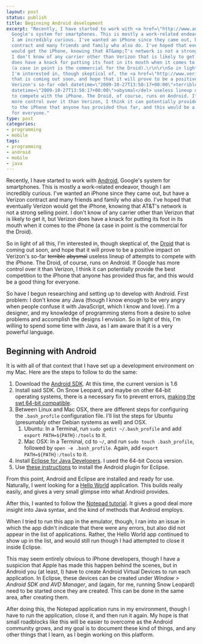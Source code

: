 ```yaml
---
layout: post
status: publish
title: Beginning Android development
excerpt: "Recently, I have started to work with <a href=\"http://www.android.com/\">Android</a>,
  Google's system for smartphones. This is mostly a work-related endeavor, though
  I am incredibly curious. I've wanted an iPhone since they came out, but have a Verizon
  contract and many friends and family who also do. I've hoped that eventually Verizon
  would get the iPhone, knowing that AT&amp;T's network is not a strong selling point.
  I don't know of any carrier other than Verizon that is likely to get it, but Verizon
  does have a knack for putting its foot in its mouth when it comes to the iPhone
  (a case in point is the commercial for the Droid).\r\n\r\nSo in light of all this,
  I'm interested in, though skeptical of, the <a href=\"http://www.verizonwireless.com/droid/\">Droid</a>
  that is coming out soon, and hope that it will prove to be a positive impact on
  Verizon's so-far <del datetime=\"2009-10-27T13:50:17+00:00\">terrible</del> <del
  datetime=\"2009-10-27T13:50:17+00:00\">abysmal</del> useless lineup of attempts
  to compete with the iPhone. The Droid, of course, runs on Android. If Google has
  more control over it than Verizon, I think it can potentially provide the best competition
  to the iPhone that anyone has provided thus far, and this would be a good thing
  for everyone."
type: post
categories:
- programming
- mobile
tags:
- programming
- android
- mobile
- java
---
```

Recently, I have started to work with <a href="http://www.android.com/">Android</a>, Google's system for smartphones. This is mostly a work-related endeavor, though I am incredibly curious. I've wanted an iPhone since they came out, but have a Verizon contract and many friends and family who also do. I've hoped that eventually Verizon would get the iPhone, knowing that AT&amp;T's network is not a strong selling point. I don't know of any carrier other than Verizon that is likely to get it, but Verizon does have a knack for putting its foot in its mouth when it comes to the iPhone (a case in point is the commercial for the Droid).

So in light of all this, I'm interested in, though skeptical of, the <a href="http://www.verizonwireless.com/droid/">Droid</a> that is coming out soon, and hope that it will prove to be a positive impact on Verizon's so-far <del datetime="2009-10-27T13:50:17+00:00">terrible</del> <del datetime="2009-10-27T13:50:17+00:00">abysmal</del> useless lineup of attempts to compete with the iPhone. The Droid, of course, runs on Android. If Google has more control over it than Verizon, I think it can potentially provide the best competition to the iPhone that anyone has provided thus far, and this would be a good thing for everyone.

So have I begun researching and setting up to develop with Android. First problem: I don't know any Java (though I know enough to be very angry when people confuse it with JavaScript, which I know and love). I'm a designer, and my knowledge of programming stems from a desire to solve problems and accomplish the designs I envision. So in light of this, I'm willing to spend some time with Java, as I am aware that it is a very powerful language.
<h2>Beginning with Android</h2>
It is with all of that context that I have set up a development environment on my Mac. Here are the steps to follow to do the same:
<ol>
	<li>Download the <a href="http://developer.android.com/sdk/1.6_r1/index.html">Android SDK</a>. At this time, the current version is 1.6</li>
	<li>Install said SDK. On Snow Leopard, and maybe on other 64-bit operating systems, there is a necessary fix to prevent errors, <a href="http://michaelpardo.com/2009/09/ddms-for-android-sdk-1-6-on-snow-leopard/">making the swt 64-bit compatible</a>.</li>
	<li>Between Linux and Mac OSX, there are different steps for configuring the <code>.bash_profile</code> configuration file. I'll list the steps for Ubuntu (presumably other Debian systems as well) and OSX.
<ol>
<li>Ubuntu: In a Terminal, run <code>sudo gedit ~/.bash_profile</code> and add <code>export PATH=${PATH}:<your_sdk_dir>/tools</code> to it.</li>
<li>Mac OSX: In a Terminal, cd to <code>~/</code>, and run <code>sudo touch .bash_profile</code>, followed by <code>open -e .bash_profile</code>. Again, add <code>export PATH=${PATH}:<your_sdk_dir>/tools</code> to it.</li>
</ol></li>
	<li>Install <a href="http://www.eclipse.org/downloads/">Eclipse for Java Developers</a>. I used the 64-bit Cocoa version.</li>
	<li>Use <a href="http://developer.android.com/sdk/1.6_r1/installing.html">these instructions</a> to install the Android plugin for Eclipse.</li>
</ol>
From this point, Android and Eclipse are installed and ready for use. Naturally, I went looking for a <a href="http://developer.android.com/guide/tutorials/hello-world.html">Hello World</a> application. This builds really easily, and gives a very small glimpse into what Android provides.

After this, I wanted to follow the <a href="http://developer.android.com/guide/tutorials/notepad/notepad-ex1.html">Notepad tutorial</a>. It gives a good deal more insight into Java syntax, and the kind of methods that Android employs.

When I tried to run this app in the emulator, though, I ran into an issue in which the app didn't indicate that there were any errors, but also did not appear in the list of applications. Rather, the Hello World app continued to show up in the list, and would still run though I had attempted to close it inside Eclipse.

This may seem entirely obvious to iPhone developers, though I have a suspicion that Apple has made this happen behind the scenes, but in Android you (at least, I) have to create Android Virtual Devices to run each application. In Eclipse, these devices can be created under <em>Window > Android SDK and AVD Manager</em>, and (again, for me, running Snow Leopard) need to be started once they are created. This can be done in the same area, after creating them.

After doing this, the Notepad application runs in my environment, though I have to run the application, close it, and then run it again. My hope is that small roadblocks like this will be easier to overcome as the Android community grows, and my goal is to document these kind of things, and any other things that I learn, as I begin working on this platform.
